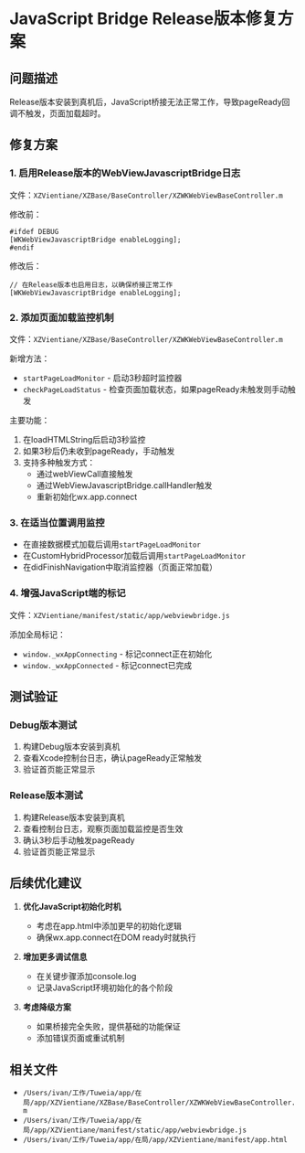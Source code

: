 # JavaScript Bridge Release版本修复方案

## 问题描述
Release版本安装到真机后，JavaScript桥接无法正常工作，导致pageReady回调不触发，页面加载超时。

## 修复方案

### 1. 启用Release版本的WebViewJavascriptBridge日志
文件：`XZVientiane/XZBase/BaseController/XZWKWebViewBaseController.m`

修改前：
```objc
#ifdef DEBUG
[WKWebViewJavascriptBridge enableLogging];
#endif
```

修改后：
```objc
// 在Release版本也启用日志，以确保桥接正常工作
[WKWebViewJavascriptBridge enableLogging];
```

### 2. 添加页面加载监控机制
文件：`XZVientiane/XZBase/BaseController/XZWKWebViewBaseController.m`

新增方法：
- `startPageLoadMonitor` - 启动3秒超时监控器
- `checkPageLoadStatus` - 检查页面加载状态，如果pageReady未触发则手动触发

主要功能：
1. 在loadHTMLString后启动3秒监控
2. 如果3秒后仍未收到pageReady，手动触发
3. 支持多种触发方式：
   - 通过webViewCall直接触发
   - 通过WebViewJavascriptBridge.callHandler触发
   - 重新初始化wx.app.connect

### 3. 在适当位置调用监控
- 在直接数据模式加载后调用`startPageLoadMonitor`
- 在CustomHybridProcessor加载后调用`startPageLoadMonitor`
- 在didFinishNavigation中取消监控器（页面正常加载）

### 4. 增强JavaScript端的标记
文件：`XZVientiane/manifest/static/app/webviewbridge.js`

添加全局标记：
- `window._wxAppConnecting` - 标记connect正在初始化
- `window._wxAppConnected` - 标记connect已完成

## 测试验证

### Debug版本测试
1. 构建Debug版本安装到真机
2. 查看Xcode控制台日志，确认pageReady正常触发
3. 验证首页能正常显示

### Release版本测试
1. 构建Release版本安装到真机
2. 查看控制台日志，观察页面加载监控是否生效
3. 确认3秒后手动触发pageReady
4. 验证首页能正常显示

## 后续优化建议

1. **优化JavaScript初始化时机**
   - 考虑在app.html中添加更早的初始化逻辑
   - 确保wx.app.connect在DOM ready时就执行

2. **增加更多调试信息**
   - 在关键步骤添加console.log
   - 记录JavaScript环境初始化的各个阶段

3. **考虑降级方案**
   - 如果桥接完全失败，提供基础的功能保证
   - 添加错误页面或重试机制

## 相关文件
- `/Users/ivan/工作/Tuweia/app/在局/app/XZVientiane/XZBase/BaseController/XZWKWebViewBaseController.m`
- `/Users/ivan/工作/Tuweia/app/在局/app/XZVientiane/manifest/static/app/webviewbridge.js`
- `/Users/ivan/工作/Tuweia/app/在局/app/XZVientiane/manifest/app.html`